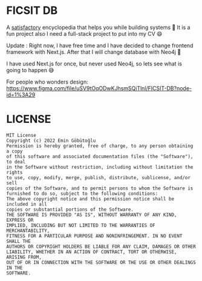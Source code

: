 
# FICSIT DB
A [satisfactory](https://www.satisfactorygame.com) encyclopedia that helps you while building systems 🚧 It is a fun project also I need a full-stack project to put into my CV 😄

Update : Right now, I have free time and I have decided to change frontend framework with Next.js. After that I will change database with Neo4j 🤔

I have used Next.js for once, but never used Neo4j, so lets see what is going to happen 😅

For people who wonders design: https://www.figma.com/file/uSV9tOqODwKJhsmSQiTlnl/FICSIT-DB?node-id=1%3A29

# LICENSE
```
MIT License
Copyright (c) 2022 Emin Göbütoğlu
Permission is hereby granted, free of charge, to any person obtaining a copy
of this software and associated documentation files (the "Software"), to deal
in the Software without restriction, including without limitation the rights
to use, copy, modify, merge, publish, distribute, sublicense, and/or sell
copies of the Software, and to permit persons to whom the Software is
furnished to do so, subject to the following conditions:
The above copyright notice and this permission notice shall be included in all
copies or substantial portions of the Software.
THE SOFTWARE IS PROVIDED "AS IS", WITHOUT WARRANTY OF ANY KIND, EXPRESS OR
IMPLIED, INCLUDING BUT NOT LIMITED TO THE WARRANTIES OF MERCHANTABILITY,
FITNESS FOR A PARTICULAR PURPOSE AND NONINFRINGEMENT. IN NO EVENT SHALL THE
AUTHORS OR COPYRIGHT HOLDERS BE LIABLE FOR ANY CLAIM, DAMAGES OR OTHER
LIABILITY, WHETHER IN AN ACTION OF CONTRACT, TORT OR OTHERWISE, ARISING FROM,
OUT OF OR IN CONNECTION WITH THE SOFTWARE OR THE USE OR OTHER DEALINGS IN THE
SOFTWARE.
```
